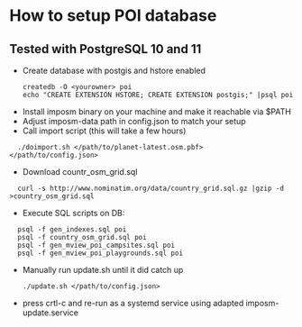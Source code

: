 # How to setup POI database
## Tested with PostgreSQL 10 and 11

* Create database with postgis and hstore enabled
  ```
  createdb -O <yourowner> poi
  echo "CREATE EXTENSION HSTORE; CREATE EXTENSION postgis;" |psql poi
  ```
* Install imposm binary on your machine and make it reachable via $PATH
* Adjust imposm-data path in config.json to match your setup
* Call import script (this will take a few hours)
```
  ./doimport.sh </path/to/planet-latest.osm.pbf> </path/to/config.json>
 ```
* Download countr_osm_grid.sql
```
  curl -s http://www.nominatim.org/data/country_grid.sql.gz |gzip -d >country_osm_grid.sql
```
* Execute SQL scripts on DB:
```
  psql -f gen_indexes.sql poi
  psql -f country_osm_grid.sql poi
  psql -f gen_mview_poi_campsites.sql poi
  psql -f gen_mview_poi_playgrounds.sql poi
 ```
* Manually run update.sh until it did catch up
  ```
  ./update.sh </path/to/config.json>
  ```
* press crtl-c and re-run as a systemd service using adapted imposm-update.service





